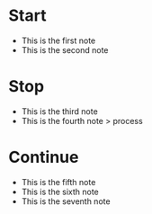 # Start
* This is the first note
* This is the second note

# Stop
* This is the third note
* This is the fourth note > process

# Continue
* This is the fifth note
* This is the sixth note
* This is the seventh note